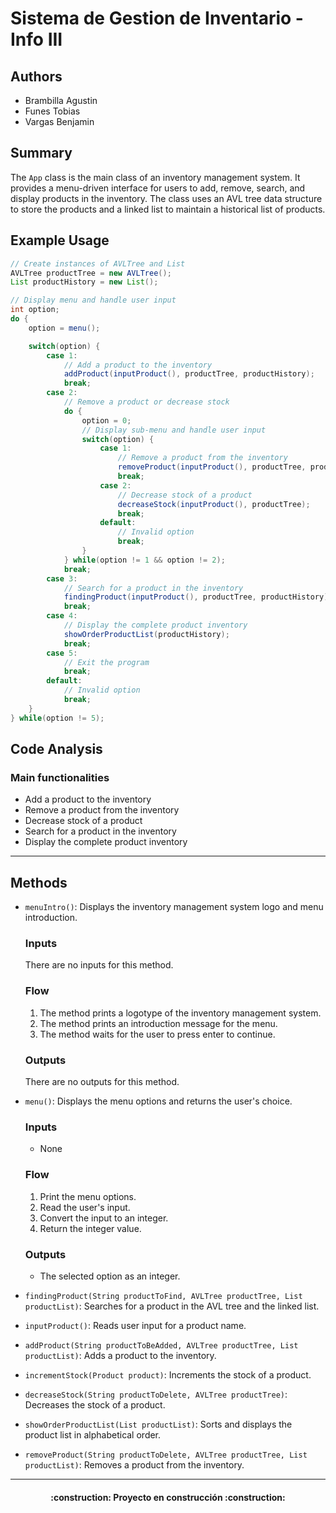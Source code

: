 # Sistema de Gestion de Inventario - Info III

## Authors
- Brambilla Agustin
- Funes Tobias
- Vargas Benjamin

## Summary
The `App` class is the main class of an inventory management system. It provides a menu-driven interface for users to add, remove, search, and display products in the inventory. The class uses an AVL tree data structure to store the products and a linked list to maintain a historical list of products.

## Example Usage
```java
// Create instances of AVLTree and List
AVLTree productTree = new AVLTree();
List productHistory = new List();

// Display menu and handle user input
int option;
do {
    option = menu();

    switch(option) {
        case 1:
            // Add a product to the inventory
            addProduct(inputProduct(), productTree, productHistory);
            break;
        case 2:
            // Remove a product or decrease stock
            do {
                option = 0;
                // Display sub-menu and handle user input
                switch(option) {
                    case 1:
                        // Remove a product from the inventory
                        removeProduct(inputProduct(), productTree, productHistory);
                        break;
                    case 2:
                        // Decrease stock of a product
                        decreaseStock(inputProduct(), productTree);
                        break;
                    default:
                        // Invalid option
                        break;
                }
            } while(option != 1 && option != 2);
            break;
        case 3:
            // Search for a product in the inventory
            findingProduct(inputProduct(), productTree, productHistory);
            break;
        case 4:
            // Display the complete product inventory
            showOrderProductList(productHistory);
            break;
        case 5:
            // Exit the program
            break;
        default:
            // Invalid option
            break;
    }
} while(option != 5);
```

## Code Analysis
### Main functionalities
- Add a product to the inventory
- Remove a product from the inventory
- Decrease stock of a product
- Search for a product in the inventory
- Display the complete product inventory
___

## Methods

- `menuIntro()`: Displays the inventory management system logo and menu introduction.

    ### Inputs
    There are no inputs for this method.

    ### Flow
    1. The method prints a logotype of the inventory management system.
    2. The method prints an introduction message for the menu.
    3. The method waits for the user to press enter to continue.

    ### Outputs
    There are no outputs for this method.

- `menu()`: Displays the menu options and returns the user's choice.

    ### Inputs
    - None

    ### Flow
    1. Print the menu options.
    2. Read the user's input.
    3. Convert the input to an integer.
    4. Return the integer value.

    ### Outputs
    - The selected option as an integer.

- `findingProduct(String productToFind, AVLTree productTree, List productList)`: Searches for a product in the AVL tree and the linked list.
- `inputProduct()`: Reads user input for a product name.
- `addProduct(String productToBeAdded, AVLTree productTree, List productList)`: Adds a product to the inventory.
- `incrementStock(Product product)`: Increments the stock of a product.
- `decreaseStock(String productToDelete, AVLTree productTree)`: Decreases the stock of a product.
- `showOrderProductList(List productList)`: Sorts and displays the product list in alphabetical order.
- `removeProduct(String productToDelete, AVLTree productTree, List productList)`: Removes a product from the inventory.
___



<h4 align="center">
:construction: Proyecto en construcción :construction:
</h4>